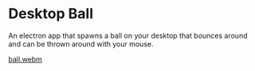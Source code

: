 # Desktop Ball

An electron app that spawns a ball on your desktop that bounces around and can be thrown around with your mouse.

[ball.webm](https://github.com/user-attachments/assets/3cc9a5b3-76e0-47da-8a9a-3ff19e1a7679)
